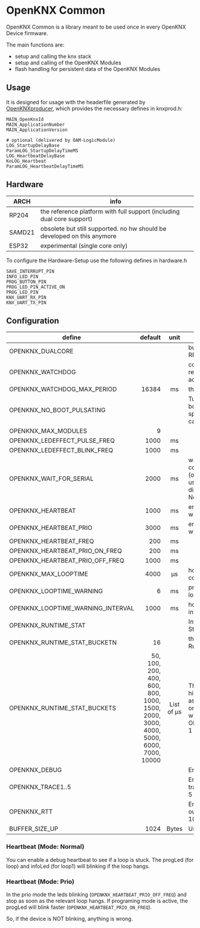 # OpenKNX Common

OpenKNX Common is a library meant to be used once in every OpenKNX Device firmware.

The main functions are:
- setup and calling the knx stack
- setup and calling of the OpenKNX Modules
- flash handling for persistent data of the OpenKNX Modules

## Usage

It is designed for usage with the headerfile generated by [OpenKNXproducer](https://github.com/OpenKNX/OpenKNXproducer), which provides the necessary defines in knxprod.h:
```
MAIN_OpenKnxId
MAIN_ApplicationNumber
MAIN_ApplicationVersion

# optional (delivered by OAM-LogicModule)
LOG_StartupDelayBase
ParamLOG_StartupDelayTimeMS
LOG_HeartbeatDelayBase
KoLOG_Heartbeat
ParamLOG_HeartbeatDelayTimeMS
```
## Hardware

| ARCH | info |
|---|---|
| RP204 | the reference platform with full support (including dual core support) |
| SAMD21 | obsolete but still supported. no hw should be developed on this anymore |
| ESP32 | experimental (single core only) |

To configure the Hardware-Setup use the following defines in hardware.h

```
SAVE_INTERRUPT_PIN
INFO_LED_PIN
PROG_BUTTON_PIN
PROG_LED_PIN_ACTIVE_ON
PROG_LED_PIN
KNX_UART_RX_PIN
KNX_UART_TX_PIN
```

## Configuration

| define | default | unit | function |
|---|---:|:---:|---|
| OPENKNX_DUALCORE | | | build with dualcore support (only on RP2040) |
| OPENKNX_WATCHDOG | | | compile with watchdog (use only for releases. debugger not working with active watchdog) |
| OPENKNX_WATCHDOG_MAX_PERIOD | 16384 | ms | the timeout period of watchdog |
| OPENKNX_NO_BOOT_PULSATING | | | Turn off the pulsating LED during the boot phase. (Only necessary for specific hardware where the LED cannot be controlled via PWM). |
| OPENKNX_MAX_MODULES | 9 | | |
| OPENKNX_LEDEFFECT_PULSE_FREQ | 1000 | ms | |
| OPENKNX_LEDEFFECT_BLINK_FREQ | 1000 | ms | |
| OPENKNX_WAIT_FOR_SERIAL | 2000 | ms | wait at startup until SERIAL_DEBUG is connected.<br/>(optional with timeout - in devmode use high values like 20000 - 0 will disable waiting)<br/>Not supported on ESP32 |
| OPENKNX_HEARTBEAT | 1000 | ms | enable heartbeat mode (optional with with specific failure time) |
| OPENKNX_HEARTBEAT_PRIO | 3000 | ms | enable heartbeat prio mode (optional with with specific failure time) |
| OPENKNX_HEARTBEAT_FREQ | 200 | ms | |
| OPENKNX_HEARTBEAT_PRIO_ON_FREQ | 200 | ms |  |
| OPENKNX_HEARTBEAT_PRIO_OFF_FREQ | 1000 | ms |  |
| OPENKNX_MAX_LOOPTIME | 4000 | µs | how much time is the loop allowed to consume. (soft limit) |
| OPENKNX_LOOPTIME_WARNING | 6 | ms | print a warning if the loop has lasted longer. |
| OPENKNX_LOOPTIME_WARNING_INTERVAL | 1000 | ms | how often the warning may be issued in the console |
| OPENKNX_RUNTIME_STAT | | | Integrate Collection of Runtime-Statistics  for core0. |
| OPENKNX_RUNTIME_STAT_BUCKETN | 16 | | the number of histogram buckets for Runtime-Statistics |
| OPENKNX_RUNTIME_STAT_BUCKETS | 50, 100, 200, 400, 600, 800, 1000, 1500, 2000, 3000, 4000, 5000, 6000, 7000, 10000 | List of µs | The upper (included) limits of histogram bucket, without last bucket as this will be limited by data-type only. Must be a comma-separated list with OPENKNX_RUNTIME_STAT_BUCKETN-1 entries |
| OPENKNX_DEBUG | | | Enable debug mode |
| OPENKNX_TRACE1..5 | | | Enable debug mode + tracing. to see trace logs, they must match one of the 5 regex filters. |
| OPENKNX_RTT | | | Enable RTT Mode (Disable USB Serial output) + Increase BUFFER_SIZE_UP to 10240! |
| BUFFER_SIZE_UP | 1024 | Bytes | Using by Segger RTT |

### Heartbeat (Mode: Normal)
You can enable a debug heartbeat to see if a loop is stuck. The progLed (for loop) and infoLed (for loop1) will blinking if the loop hangs.

### Heartbeat (Mode: Prio)
In the prio mode the leds blinking (`OPENKNX_HEARTBEAT_PRIO_OFF_FREQ`) and stop as soon as the relevant loop hangs.
If programing mode is active, the progLed will blink faster (`OPENKNX_HEARTBEAT_PRIO_ON_FREQ`).

So, if the device is NOT blinking, anything is wrong.